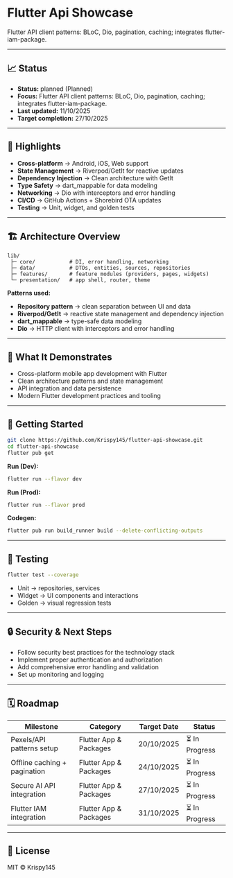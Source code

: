 # Flutter Api Showcase

Flutter API client patterns: BLoC, Dio, pagination, caching; integrates flutter-iam-package.

---

## 📈 Status

- **Status:** planned (Planned)
- **Focus:** Flutter API client patterns: BLoC, Dio, pagination, caching; integrates flutter-iam-package.
- **Last updated:** 11/10/2025
- **Target completion:** 27/10/2025

---

## 🔑 Highlights

- **Cross-platform** → Android, iOS, Web support
- **State Management** → Riverpod/GetIt for reactive updates
- **Dependency Injection** → Clean architecture with GetIt
- **Type Safety** → dart_mappable for data modeling
- **Networking** → Dio with interceptors and error handling
- **CI/CD** → GitHub Actions + Shorebird OTA updates
- **Testing** → Unit, widget, and golden tests

---

## 🏗 Architecture Overview

```
lib/
 ├─ core/           # DI, error handling, networking
 ├─ data/           # DTOs, entities, sources, repositories
 ├─ features/       # feature modules (providers, pages, widgets)
 └─ presentation/   # app shell, router, theme
```

**Patterns used:**

- **Repository pattern** → clean separation between UI and data
- **Riverpod/GetIt** → reactive state management and dependency injection
- **dart_mappable** → type-safe data modeling
- **Dio** → HTTP client with interceptors and error handling

---

## 📱 What It Demonstrates

- Cross-platform mobile app development with Flutter
- Clean architecture patterns and state management
- API integration and data persistence
- Modern Flutter development practices and tooling

---

## 🚀 Getting Started

```bash
git clone https://github.com/Krispy145/flutter-api-showcase.git
cd flutter-api-showcase
flutter pub get
```

**Run (Dev):**
```bash
flutter run --flavor dev
```

**Run (Prod):**
```bash
flutter run --flavor prod
```

**Codegen:**
```bash
flutter pub run build_runner build --delete-conflicting-outputs
```

---

## 🧪 Testing

```bash
flutter test --coverage
```

- Unit → repositories, services
- Widget → UI components and interactions
- Golden → visual regression tests

---

## 🔒 Security & Next Steps

- Follow security best practices for the technology stack
- Implement proper authentication and authorization
- Add comprehensive error handling and validation
- Set up monitoring and logging

---

## 🗓 Roadmap

| Milestone                    | Category              | Target Date | Status     |
| ---------------------------- | --------------------- | ----------- | ---------- |
| Pexels/API patterns setup | Flutter App & Packages | 20/10/2025 | ⏳ In Progress |
| Offline caching + pagination | Flutter App & Packages | 24/10/2025 | ⏳ In Progress |
| Secure AI API integration | Flutter App & Packages | 27/10/2025 | ⏳ In Progress |
| Flutter IAM integration | Flutter App & Packages | 31/10/2025 | ⏳ In Progress |


---

## 📄 License

MIT © Krispy145